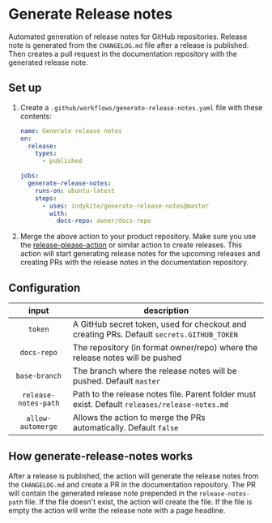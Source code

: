 # Generate Release notes

Automated generation of release notes for GitHub repositories. Release note is generated from the `CHANGELOG.md` file after a release is published. Then creates a pull request in the documentation repository with the generated release note. 


## Set up

1. Create a `.github/workflows/generate-release-notes.yaml` file with these contents:

    ```yaml
    name: Generate release notes
    on:
      release:
        types:
          - published

    jobs:
      generate-release-notes:
        runs-on: ubuntu-latest
        steps:
          - uses: indykite/generate-release-notes@master
            with:
              docs-repo: owner/docs-repo
    ```

2. Merge the above action to your product repository. Make sure you use the [release-please-action](https://github.com/google-github-actions/release-please-action) or similar action to create releases. This action will start generating release notes for the upcoming releases and creating PRs with the release notes in the documentation repository.


## Configuration

| input | description |
|:---:|---|
| `token` | A GitHub secret token, used for checkout and creating PRs. Default `secrets.GITHUB_TOKEN` |
| `docs-repo` | The repository (in format owner/repo) where the release notes will be pushed |
| `base-branch` | The branch where the release notes will be pushed. Default `master` |
| `release-notes-path` | Path to the release notes file. Parent folder must exist. Default `releases/release-notes.md` |
| `allow-automerge` | Allows the action to merge the PRs automatically. Default `false` |


## How generate-release-notes works

After a release is published, the action will generate the release notes from the `CHANGELOG.md` and create a PR in the documentation repository. The PR will contain the generated release note prepended in the `release-notes-path` file. If the file doesn't exist, the action will create the file. If the file is empty the action will write the release note with a page headline. 

